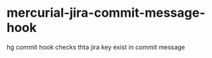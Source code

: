 mercurial-jira-commit-message-hook
==================================

hg commit hook checks thta jira key exist in commit message
